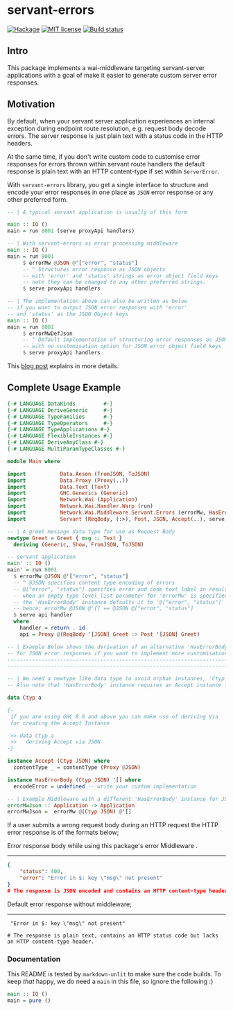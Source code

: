 # servant-errors

[![Hackage](https://img.shields.io/hackage/v/servant-errors.svg?logo=haskell)](https://hackage.haskell.org/package/servant-errors)
[![MIT license](https://img.shields.io/badge/license-MIT-blue.svg)](LICENSE)
[![Build status](https://img.shields.io/travis/epicallan/servant-errors.svg?logo=travis)](https://travis-ci.org/epicallan/servant-errors)

## Intro

This package implements a wai-middleware targeting servant-server applications with a goal of make it easier to generate custom server error responses.

## Motivation

By default, when your servant server application experiences an internal exception during endpoint route resolution, e.g. request body decode errors. The server response is just plain text with a status code in the HTTP headers.

At the same time, if you don't write custom code to customise error responses for errors thrown within servant route handlers the default response is plain text with an HTTP content-type if set within `ServerError`.

With `servant-errors`  library, you get a single interface to structure and encode your error responses in one place as `JSON` error response or any other preferred form.

```haskell ignore
-- | A typical servant application is usually of this form

main :: IO ()
main = run 8001 (serve proxyApi handlers)

-- | With servant-errors as error processing middleware
main :: IO ()
main = run 8001
     $ errorMw @JSON @'["error", "status"]
     -- ^ Structures error response as JSON objects
     -- with 'error' and 'status' strings as error object field keys
     -- note they can be changed to any other preferred strings.
     $ serve proxyApi handlers

-- | The implementation above can also be written as below
-- if you want to output JSON error responses with 'error'
-- and 'status' as the JSON Object keys
main :: IO ()
main = run 8001
     $ errorMwDefJson
     -- ^ Default implementation of structuring error responses as JSON
     -- with no customisation option for JSON error object field keys
     $ serve proxyApi handlers
```

This [blog post](https://lukwagoallan.com/posts/unifying-servant-server-error-responses) explains in more details.

## Complete Usage Example

```haskell
{-# LANGUAGE DataKinds         #-}
{-# LANGUAGE DeriveGeneric     #-}
{-# LANGUAGE TypeFamilies      #-}
{-# LANGUAGE TypeOperators     #-}
{-# LANGUAGE TypeApplications #-}
{-# LANGUAGE FlexibleInstances #-}
{-# LANGUAGE DeriveAnyClass #-}
{-# LANGUAGE MultiParamTypeClasses #-}

module Main where

import           Data.Aeson (FromJSON, ToJSON)
import           Data.Proxy (Proxy(..))
import           Data.Text (Text)
import           GHC.Generics (Generic)
import           Network.Wai (Application)
import           Network.Wai.Handler.Warp (run)
import           Network.Wai.Middleware.Servant.Errors (errorMw, HasErrorBody(..))
import           Servant (ReqBody, (:>), Post, JSON, Accept(..), serve)

-- | A greet message data type for use as Request Body
newtype Greet = Greet { msg :: Text }
  deriving (Generic, Show, FromJSON, ToJSON)

-- servant application
main' :: IO ()
main' = run 8001
  $ errorMw @JSON @'["error", "status"]
  -- ^ @JSON specifies content type encoding of errors
  -- @["error", "status"] specifies error and code text label in resulting JSON error response
  -- when an empty type level list parameter for 'errorMw' is specified
  -- the 'HasErrorBody' instance defaults it to '@["error", "status"]' for JSON and PlainText instances
  -- hence; errorMw @JSON @'[] == @JSON @["error", "status"]
  $ serve api handler
  where
    handler = return . id
    api = Proxy @(ReqBody '[JSON] Greet :> Post '[JSON] Greet)

-- | Example Below shows the derivation of an alternative 'HasErrorBody' instance
-- for JSON error responses if you want to implement more customisation
----------------------------------------------------------------------------------------
----------------------------------------------------------------------------------------

-- | We need a newtype like data type to avoid orphan instances, 'Ctyp' satisfy's that
-- Also note that 'HasErrorBody' instance requires an Accept instance for a content-type

data Ctyp a

{-
 if you are using GHC 8.6 and above you can make use of deriving Via
 for creating the Accept Instance

 >> data Ctyp a
 >>   deriving Accept via JSON
-}

instance Accept (Ctyp JSON) where
  contentType _ = contentType (Proxy @JSON)

instance HasErrorBody (Ctyp JSON) '[] where
  encodeError = undefined -- write your custom implementation

-- | Example Middleware with a different 'HasErrorBody' instance for JSON
errorMwJson :: Application -> Application
errorMwJson =  errorMw @(Ctyp JSON) @'[]
```

If a user submits a wrong request body during an HTTP request the HTTP error response is of the formats below;

Error response body while using this package's error Middleware .
_________________________________________

``` JSON
{
    "status": 400,
    "error": "Error in $: key \"msg\" not present"
}
# The response is JSON encoded and contains an HTTP content-type header plus a status code.
```

Default error response without middleware;
_________________________________________

```
 "Error in $: key \"msg\" not present"

# The response is plain text, contains an HTTP status code but lacks an HTTP content-type header.
```

### Documentation

This README is tested by `markdown-unlit` to make sure the code builds. To keep _that_ happy, we do need a `main` in this file, so ignore the following :)

```haskell
main :: IO ()
main = pure ()
```
